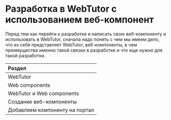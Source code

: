 # Разработка в WebTutor с использованием веб-компонент

Перед тем как перейти к разработке и написать свою веб-компоненту и использовать в WebTutor, сначала надо понять с чем мы имеем дело, что из себя представляет WebTutor, веб-компоненты, в чем преимущества именно такой связки в разработке и что еще нужно для такой разработки.

| Раздел |
| :--- |
| WebTutor |
| Web components |
| WebTutor и Web components |
| Создание веб-компоненты |
| Добавляем компоненту на портал |



